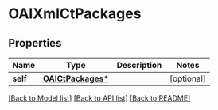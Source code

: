 # OAIXmlCtPackages

## Properties
Name | Type | Description | Notes
------------ | ------------- | ------------- | -------------
**self** | [**OAICtPackages***](OAICtPackages.md) |  | [optional] 

[[Back to Model list]](../README.md#documentation-for-models) [[Back to API list]](../README.md#documentation-for-api-endpoints) [[Back to README]](../README.md)


